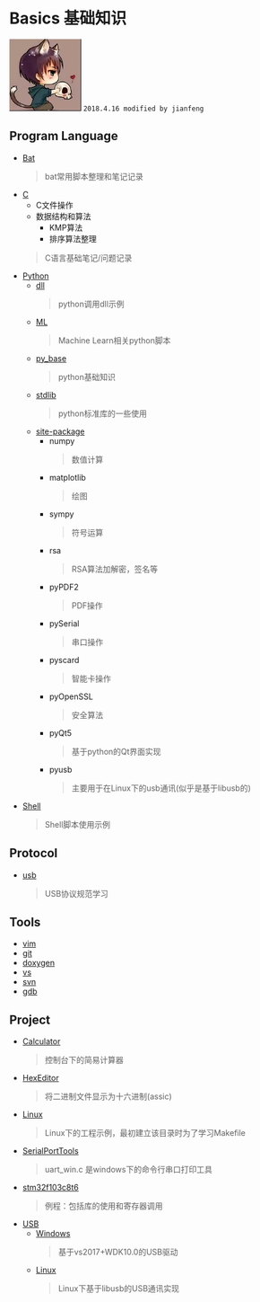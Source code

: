 # Basics 基础知识
![apaki](./apaki.jpg)
`2018.4.16 modified by jianfeng`

## Program Language
- [Bat](./Lang/Bat)
	> bat常用脚本整理和笔记记录
- [C](./Lang/C)
	- C文件操作
	- 数据结构和算法
		- KMP算法
		- 排序算法整理
	> C语言基础笔记/问题记录
- [Python](./Lang/Python)
	- [dll](./Lang/Python/dll)
		> python调用dll示例
	- [ML](./Lang/Python/ML)
		> Machine Learn相关python脚本
	- [py_base](./Lang/Python/py_base)
		> python基础知识
	- [stdlib](./Lang/Python/stdlib)
		> python标准库的一些使用
	- [site-package](./Lang/Python/site-package)
		- numpy
			> 数值计算
		- matplotlib
			> 绘图
		- sympy
			> 符号运算
		- rsa
			> RSA算法加解密，签名等
		- pyPDF2
			> PDF操作
		- pySerial
			> 串口操作
		- pyscard
			> 智能卡操作
		- pyOpenSSL
			> 安全算法
		- pyQt5
			> 基于python的Qt界面实现
		- pyusb
			> 主要用于在Linux下的usb通讯(似乎是基于libusb的)
- [Shell](./Lang/Shell)
	> Shell脚本使用示例
## Protocol
- [usb](./Protocol)
	> USB协议规范学习

## Tools
- [vim](./Tools/vim)
- [git](./Tools/git)
- [doxygen](./Tools/doxygen)
- [vs](./Tools/vs)
- [svn](./Tools/svn)
- [gdb](./Tools/gdb)

## Project
- [Calculator](./Project/Calculator)
	> 控制台下的简易计算器
- [HexEditor](./Project/HexEditor)
	> 将二进制文件显示为十六进制(assic)
- [Linux](./Project/Linux)
	> Linux下的工程示例，最初建立该目录时为了学习Makefile
- [SerialPortTools](./Project/SerialPortTools)
	>uart_win.c 是windows下的命令行串口打印工具
- [stm32f103c8t6](./Project/STM32F103C8)
	> 例程：包括库的使用和寄存器调用
- [USB](./Project/USB)
	- [Windows](./Project/USB/Windows)
		> 基于vs2017+WDK10.0的USB驱动
	- [Linux](./Project/USB/Linux)
		> Linux下基于libusb的USB通讯实现
